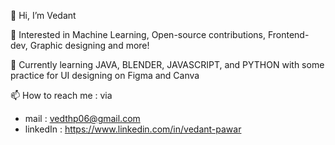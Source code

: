 👋 Hi, I’m Vedant

👀 Interested in Machine Learning, Open-source contributions, Frontend-dev, Graphic designing and more!

🌱 Currently learning JAVA, BLENDER, JAVASCRIPT, and PYTHON with some practice for UI designing on Figma and Canva

📫 How to reach me : via
* mail : vedthp06@gmail.com 
* linkedIn : https://www.linkedin.com/in/vedant-pawar

<!---
codderv006/codderv006 is a ✨ special ✨ repository because its `README.md` (this file) appears on your GitHub profile.
You can click the Preview link to take a look at your changes.
--->
